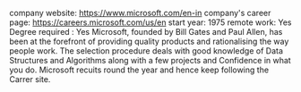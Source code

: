 company website: https://www.microsoft.com/en-in
company's career page: https://careers.microsoft.com/us/en
start year: 1975
remote work: Yes
Degree required : Yes
Microsoft, founded by Bill Gates and Paul Allen, has been at the forefront of providing quality products and rationalising the way people work. The selection procedure deals with good knowledge of Data Structures and Algorithms along with a few projects and Confidence in what you do. Microsoft recuits round the year and hence keep following the Carrer site.
